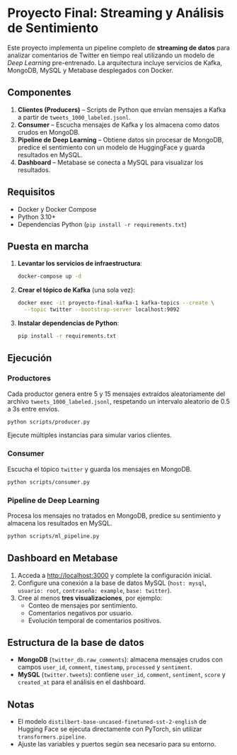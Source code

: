 # Proyecto Final: Streaming y Análisis de Sentimiento

Este proyecto implementa un pipeline completo de **streaming de datos** para analizar comentarios de Twitter en tiempo real utilizando un modelo de *Deep Learning* pre-entrenado. La arquitectura incluye servicios de Kafka, MongoDB, MySQL y Metabase desplegados con Docker.

## Componentes

1. **Clientes (Producers)** – Scripts de Python que envían mensajes a Kafka a partir de `tweets_1000_labeled.jsonl`.
2. **Consumer** – Escucha mensajes de Kafka y los almacena como datos crudos en MongoDB.
3. **Pipeline de Deep Learning** – Obtiene datos sin procesar de MongoDB, predice el sentimiento con un modelo de HuggingFace y guarda resultados en MySQL.
4. **Dashboard** – Metabase se conecta a MySQL para visualizar los resultados.

## Requisitos

- Docker y Docker Compose
- Python 3.10+
- Dependencias Python (`pip install -r requirements.txt`)

## Puesta en marcha

1. **Levantar los servicios de infraestructura**:

   ```bash
   docker-compose up -d
   ```

2. **Crear el tópico de Kafka** (una sola vez):

   ```bash
   docker exec -it proyecto-final-kafka-1 kafka-topics --create \
     --topic twitter --bootstrap-server localhost:9092
   ```

3. **Instalar dependencias de Python**:

   ```bash
   pip install -r requirements.txt
   ```

## Ejecución

### Productores

Cada productor genera entre 5 y 15 mensajes extraídos aleatoriamente del archivo `tweets_1000_labeled.jsonl`, respetando un intervalo aleatorio de 0.5 a 3s entre envíos.

```bash
python scripts/producer.py
```

Ejecute múltiples instancias para simular varios clientes.

### Consumer

Escucha el tópico `twitter` y guarda los mensajes en MongoDB.

```bash
python scripts/consumer.py
```

### Pipeline de Deep Learning

Procesa los mensajes no tratados en MongoDB, predice su sentimiento y almacena los resultados en MySQL.

```bash
python scripts/ml_pipeline.py
```

## Dashboard en Metabase

1. Acceda a [http://localhost:3000](http://localhost:3000) y complete la configuración inicial.
2. Configure una conexión a la base de datos MySQL (`host: mysql`, `usuario: root`, `contraseña: example`, `base: twitter`).
3. Cree al menos **tres visualizaciones**, por ejemplo:
   - Conteo de mensajes por sentimiento.
   - Comentarios negativos por usuario.
   - Evolución temporal de comentarios positivos.

## Estructura de la base de datos

- **MongoDB** (`twitter_db.raw_comments`): almacena mensajes crudos con campos `user_id`, `comment`, `timestamp`, `processed` y `sentiment`.
- **MySQL** (`twitter.tweets`): contiene `user_id`, `comment`, `sentiment`, `score` y `created_at` para el análisis en el dashboard.

## Notas

- El modelo `distilbert-base-uncased-finetuned-sst-2-english` de Hugging Face se ejecuta directamente con PyTorch, sin utilizar `transformers.pipeline`.
- Ajuste las variables y puertos según sea necesario para su entorno.
